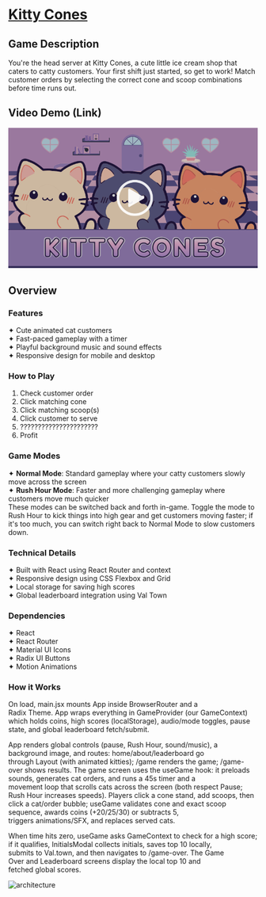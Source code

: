 # [Kitty Cones](https://kitty-cones.pages.dev/)

## Game Description
You're the head server at Kitty Cones, a cute little ice cream shop that caters to catty customers. Your first shift just started, so get to work! Match customer orders by selecting the correct cone and scoop combinations before time runs out. 

## Video Demo (Link)
[![Watch the demo](./public/assets/video-thumbnail.png)](https://www.loom.com/share/cf84d44bc4db4eb9bf1ffc3a66f3ce06?sid=91524d9a-ad86-4ef5-819f-293d9d337df3)

## Overview

### Features
✦ Cute animated cat customers
<br>✦ Fast-paced gameplay with a timer
<br>✦ Playful background music and sound effects
<br>✦ Responsive design for mobile and desktop

### How to Play
1. Check customer order
2. Click matching cone
3. Click matching scoop(s)
4. Click customer to serve
5. ??????????????????????
6. Profit

### Game Modes
✦ **Normal Mode**: Standard gameplay where your catty customers slowly move across the screen
<br>✦ **Rush Hour Mode**: Faster and more challenging gameplay where customers move much quicker
<br>These modes can be switched back and forth in-game. Toggle the mode to Rush Hour to kick things into high gear and get customers moving faster; if it's too much, you can switch right back to Normal Mode to slow customers down.

### Technical Details
✦ Built with React using React Router and context
<br>✦ Responsive design using CSS Flexbox and Grid
<br>✦ Local storage for saving high scores
<br>✦ Global leaderboard integration using Val Town

### Dependencies
✦ React
<br>✦ React Router
<br>✦ Material UI Icons
<br>✦ Radix UI Buttons
<br>✦ Motion Animations

### How it Works
On load, main.jsx mounts App inside BrowserRouter and a Radix Theme. App wraps everything in GameProvider (our GameContext) which holds coins, high scores (localStorage), audio/mode toggles, pause state, and global leaderboard fetch/submit. 

App renders global controls (pause, Rush Hour, sound/music), a background image, and routes: home/about/leaderboard go through Layout (with animated kitties); /game renders the game; /game-over shows results. The game screen uses the useGame hook: it preloads sounds, generates cat orders, and runs a 45s timer and a movement loop that scrolls cats across the screen (both respect Pause; Rush Hour increases speeds). Players click a cone stand, add scoops, then click a cat/order bubble; useGame validates cone and exact scoop sequence, awards coins (+20/25/30) or subtracts 5, triggers animations/SFX, and replaces served cats. 

When time hits zero, useGame asks GameContext to check for a high score; if it qualifies, InitialsModal collects initials, saves top 10 locally, submits to Val.town, and then navigates to /game-over. The Game Over and Leaderboard screens display the local top 10 and fetched global scores.

<img width="1920" height="700" alt="architecture" src="https://github.com/user-attachments/assets/b765568e-cb63-413d-8966-5b88b688aad8" />

